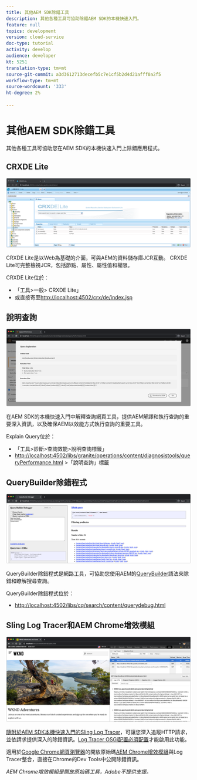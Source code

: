 ```yaml
---
title: 其他AEM SDK除錯工具
description: 其他各種工具可協助除錯AEM SDK的本機快速入門。
feature: null
topics: development
version: cloud-service
doc-type: tutorial
activity: develop
audience: developer
kt: 5251
translation-type: tm+mt
source-git-commit: a3d3612713decefb5c7e1cf5b2d4d21afff0a2f5
workflow-type: tm+mt
source-wordcount: '333'
ht-degree: 2%

---
```



# 其他AEM SDK除錯工具

其他各種工具可協助您在AEM SDK的本機快速入門上除錯應用程式。

## CRXDE Lite

![CRXDE Lite](./assets/other-tools/crxde-lite.png)

CRXDE Lite是以Web為基礎的介面，可與AEM的資料儲存庫JCR互動。 CRXDE Lite可完整檢視JCR，包括節點、屬性、屬性值和權限。

CRXDE Lite位於：

+ 「工具>一般> CRXDE Lite」
+ 或直接寄至[http://localhost:4502/crx/de/index.jsp](http://localhost:4502/crx/de/index.jsp)

## 說明查詢

![說明查詢](./assets/other-tools/explain-query.png)

在AEM SDK的本機快速入門中解釋查詢網頁工具，提供AEM解譯和執行查詢的重要深入資訊，以及確保AEM以效能方式執行查詢的重要工具。

Explain Query位於：

+ 「工具>診斷>查詢效能>說明查詢標籤」
+ [http://localhost:4502/libs/granite/operations/content/diagnosistools/queryPerformance.html](http://localhost:4502/libs/granite/operations/content/diagnosistools/queryPerformance.html) >「說明查詢」標籤

## QueryBuilder除錯程式

![QueryBuilder除錯程式](./assets/other-tools/query-debugger.png)

QueryBuilder除錯程式是網路工具，可協助您使用AEM的[QueryBuilder](https://docs.adobe.com/content/help/en/experience-manager-65/developing/platform/query-builder/querybuilder-api.html)語法來除錯和瞭解搜尋查詢。

QueryBuilder除錯程式位於：

+ [http://localhost:4502/libs/cq/search/content/querydebug.html](http://localhost:4502/libs/cq/search/content/querydebug.html)

## Sling Log Tracer和AEM Chrome增效模組

![Sling Log Tracer和AEM Chrome增效模組](./assets/other-tools/log-tracer.png)

[隨附於AEM SDK本機快速入門的Sling Log Tracer](https://sling.apache.org/documentation/bundles/log-tracers.html)，可讓您深入追蹤HTTP請求，並依請求提供深入的除錯資訊。[Log Tracer OSGi配置必須配置](https://sling.apache.org/documentation/bundles/log-tracers.html#configuration-1)才能啟用此功能。

適用於[Google Chrome網頁瀏覽器](https://www.google.com/chrome/)的開放原始碼[AEM Chrome增效模組](https://chrome.google.com/webstore/detail/aem-chrome-plug-in/ejdcnikffjleeffpigekhccpepplaode?hl=en-US)與Log Tracer整合，直接在Chrome的Dev Tools中公開除錯資訊。

_AEM Chrome增效模組是開放原始碼工具，Adobe不提供支援。_

